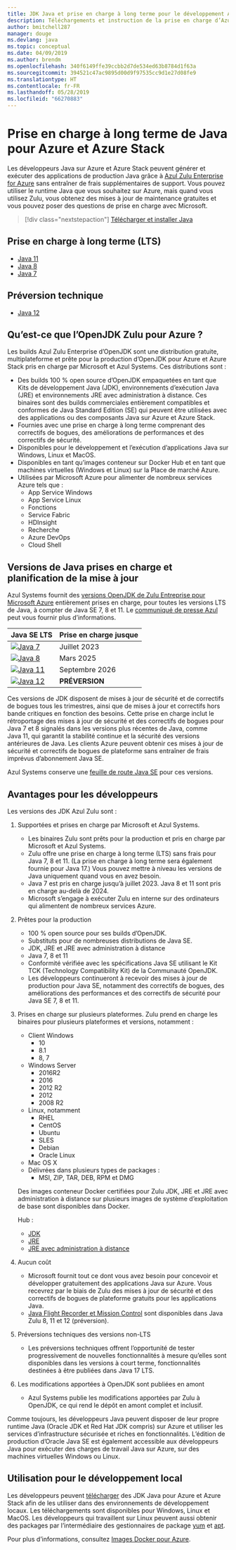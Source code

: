 ```yaml
---
title: JDK Java et prise en charge à long terme pour le développement Azure
description: Téléchargements et instruction de la prise en charge d’Azure pour le développement et l’exécution d’applications Java.
author: bmitchell287
manager: douge
ms.devlang: java
ms.topic: conceptual
ms.date: 04/09/2019
ms.author: brendm
ms.openlocfilehash: 340f6149ffe39ccbb2d7de534ed63b8784d1f63a
ms.sourcegitcommit: 394521c47ac9895d00d9f97535cc9d1e27d08fe9
ms.translationtype: HT
ms.contentlocale: fr-FR
ms.lasthandoff: 05/28/2019
ms.locfileid: "66270883"
---
```

# <a name="java-long-term-support-for-azure-and-azure-stack"></a>Prise en charge à long terme de Java pour Azure et Azure Stack

Les développeurs Java sur Azure et Azure Stack peuvent générer et exécuter des applications de production Java grâce à [Azul Zulu Enterprise for Azure](https://www.azul.com/downloads/azure-only/zulu/) sans entraîner de frais supplémentaires de support. Vous pouvez utiliser le runtime Java que vous souhaitez sur Azure, mais quand vous utilisez Zulu, vous obtenez des mises à jour de maintenance gratuites et vous pouvez poser des questions de prise en charge avec Microsoft.

> [!div class="nextstepaction"]
> [Télécharger et installer Java](java-jdk-install.md)

## <a name="long-term-support-lts"></a>Prise en charge à long terme (LTS)

* [Java 11](https://www.azul.com/downloads/azure-only/zulu/#java11)
* [Java 8](https://www.azul.com/downloads/azure-only/zulu/#java8)
* [Java 7](https://www.azul.com/downloads/azure-only/zulu/#java7)

## <a name="technical-preview"></a>Préversion technique

* [Java 12](https://www.azul.com/downloads/azure-only/zulu/#java12)

## <a name="what-is-the-zulu-openjdk-for-azure"></a>Qu’est-ce que l’OpenJDK Zulu pour Azure ?

Les builds Azul Zulu Enterprise d’OpenJDK sont une distribution gratuite, multiplateforme et prête pour la production d’OpenJDK pour Azure et Azure Stack pris en charge par Microsoft et Azul Systems. Ces distributions sont :

* Des builds 100 % open source d’OpenJDK empaquetées en tant que Kits de développement Java (JDK), environnements d’exécution Java (JRE) et environnements JRE avec administration à distance. Ces binaires sont des builds commerciales entièrement compatibles et conformes de Java Standard Edition (SE) qui peuvent être utilisées avec des applications ou des composants Java sur Azure et Azure Stack.
* Fournies avec une prise en charge à long terme comprenant des correctifs de bogues, des améliorations de performances et des correctifs de sécurité.
* Disponibles pour le développement et l’exécution d’applications Java sur Windows, Linux et MacOS.
* Disponibles en tant qu’images conteneur sur Docker Hub et en tant que machines virtuelles (Windows et Linux) sur la Place de marché Azure.
* Utilisées par Microsoft Azure pour alimenter de nombreux services Azure tels que :
  * App Service Windows
  * App Service Linux
  * Fonctions
  * Service Fabric
  * HDInsight
  * Recherche
  * Azure DevOps
  * Cloud Shell  

## <a name="supported-java-versions-and-update-schedule"></a>Versions de Java prises en charge et planification de la mise à jour

Azul Systems fournit des [versions OpenJDK de Zulu Entreprise pour Microsoft Azure](https://www.azul.com/downloads/azure-only/zulu/) entièrement prises en charge, pour toutes les versions LTS de Java, à compter de Java SE 7, 8 et 11. Le [communiqué de presse Azul](https://www.azul.com/press_release/free-java-production-support-for-microsoft-azure-azure-stack) peut vous fournir plus d’informations.

|Java SE LTS  |Prise en charge jusque  |
|---------|----------|
|[![Java 7](../media/jdk/java-7.png)](https://www.azul.com/downloads/azure-only/zulu/#java7) |Juillet 2023 |
|[![Java 8](../media/jdk/java-8.png)](https://www.azul.com/downloads/azure-only/zulu/#java8) |Mars 2025|
|[![Java 11](../media/jdk/java-11.png)](https://www.azul.com/downloads/azure-only/zulu/#java11) |Septembre 2026|
|[![Java 12](../media/jdk/java-12.png)]() |**PRÉVERSION**|

Ces versions de JDK disposent de mises à jour de sécurité et de correctifs de bogues tous les trimestres, ainsi que de mises à jour et correctifs hors bande critiques en fonction des besoins.  Cette prise en charge inclut le rétroportage des mises à jour de sécurité et des correctifs de bogues pour Java 7 et 8 signalés dans les versions plus récentes de Java, comme Java 11, qui garantit la stabilité continue et la sécurité des versions antérieures de Java.  Les clients Azure peuvent obtenir ces mises à jour de sécurité et correctifs de bogues de plateforme sans entraîner de frais imprévus d’abonnement Java SE.

Azul Systems conserve une [feuille de route Java SE](https://www.azul.com/products/azul_support_roadmap/) pour ces versions.

## <a name="benefits-for-developers"></a>Avantages pour les développeurs

Les versions des JDK Azul Zulu sont :

1. Supportées et prises en charge par Microsoft et Azul Systems.

   * Les binaires Zulu sont prêts pour la production et pris en charge par Microsoft et Azul Systems.
   * Zulu offre une prise en charge à long terme (LTS) sans frais pour Java 7, 8 et 11. (La prise en charge à long terme sera également fournie pour Java 17.) Vous pouvez mettre à niveau les versions de Java uniquement quand vous en avez besoin.
   * Java 7 est pris en charge jusqu’à juillet 2023. Java 8 et 11 sont pris en charge au-delà de 2024.
   * Microsoft s’engage à exécuter Zulu en interne sur des ordinateurs qui alimentent de nombreux services Azure.

2. Prêtes pour la production

   * 100 % open source pour ses builds d’OpenJDK.
   * Substituts pour de nombreuses distributions de Java SE.
   * JDK, JRE et JRE avec administration à distance
   * Java 7, 8 et 11
   * Conformité vérifiée avec les spécifications Java SE utilisant le Kit TCK (Technology Compatibility Kit) de la Communauté OpenJDK.
   * Les développeurs continueront à recevoir des mises à jour de production pour Java SE, notamment des correctifs de bogues, des améliorations des performances et des correctifs de sécurité pour Java SE 7, 8 et 11.

3. Prises en charge sur plusieurs plateformes. Zulu prend en charge les binaires pour plusieurs plateformes et versions, notamment :

   * Client Windows
     * 10
     * 8.1
     * 8, 7
   * Windows Server
     * 2016R2
     * 2016
     * 2012 R2
     * 2012
     * 2008 R2
   * Linux, notamment
     * RHEL
     * CentOS
     * Ubuntu
     * SLES
     * Debian
     * Oracle Linux
   * Mac OS X
   * Délivrées dans plusieurs types de packages :
     * MSI, ZIP, TAR, DEB, RPM et DMG

    Des images conteneur Docker certifiées pour Zulu JDK, JRE et JRE avec administration à distance sur plusieurs images de système d’exploitation de base sont disponibles dans Docker.

    Hub :

    * [JDK](https://hub.docker.com/_/microsoft-java-jdk)
    * [JRE](https://hub.docker.com/_/microsoft-java-jre)
    * [JRE avec administration à distance](https://hub.docker.com/_/microsoft-java-jre-headless)

4. Aucun coût

   * Microsoft fournit tout ce dont vous avez besoin pour concevoir et développer gratuitement des applications Java sur Azure. Vous recevrez par le biais de Zulu des mises à jour de sécurité et des correctifs de bogues de plateforme gratuits pour les applications Java.
   * [Java Flight Recorder et Mission Control](java-jdk-flight-recorder-and-mission-control.md) sont disponibles dans Java Zulu 8, 11 et 12 (préversion).

5. Préversions techniques des versions non-LTS

   * Les préversions techniques offrent l’opportunité de tester progressivement de nouvelles fonctionnalités à mesure qu’elles sont disponibles dans les versions à court terme, fonctionnalités destinées à être publiées dans Java 17 LTS.

6. Les modifications apportées à OpenJDK sont publiées en amont

   * Azul Systems publie les modifications apportées par Zulu à OpenJDK, ce qui rend le dépôt en amont complet et inclusif.

Comme toujours, les développeurs Java peuvent disposer de leur propre runtime Java (Oracle JDK et Red Hat JDK compris) sur Azure et utiliser les services d’infrastructure sécurisée et riches en fonctionnalités. L’édition de production d’Oracle Java SE est également accessible aux développeurs Java pour exécuter des charges de travail Java sur Azure, sur des machines virtuelles Windows ou Linux.

## <a name="use-for-local-development"></a>Utilisation pour le développement local 

Les développeurs peuvent [télécharger](https://www.azul.com/downloads/azure-only/zulu/) des JDK Java pour Azure et Azure Stack afin de les utiliser dans des environnements de développement locaux. Les téléchargements sont disponibles pour Windows, Linux et MacOS. Les développeurs qui travaillent sur Linux peuvent aussi obtenir des packages par l’intermédiaire des gestionnaires de package [yum](https://www.azul.com/downloads/azure-only/zulu/#yum-repo) et [apt](https://www.azul.com/downloads/azure-only/zulu/#apt-repo).

Pour plus d’informations, consultez [Images Docker pour Azure](java-jdk-docker-images.md).